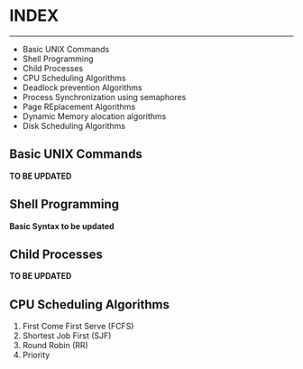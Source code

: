 # INDEX
-------
 * Basic UNIX Commands
 * Shell Programming
 * Child Processes
 * CPU Scheduling Algorithms
 * Deadlock prevention Algorithms
 * Process Synchronization using semaphores
 * Page REplacement Algorithms
 * Dynamic Memory alocation algorithms
 * Disk Scheduling Algorithms

## Basic UNIX Commands
 **TO BE UPDATED**

## Shell Programming
 **Basic Syntax to be updated**

## Child Processes
 **TO BE UPDATED**

## CPU Scheduling Algorithms
 1. First Come First Serve (FCFS)
 2. Shortest Job First (SJF)
 3. Round Robin (RR)
 4. Priority
